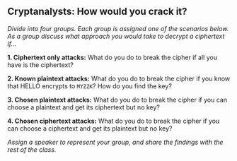 ## Cryptanalysts: How would you crack it?

*Divide into four groups. Each group is assigned one of the scenarios below. As a group discuss what approach you would take to decrypt a ciphertext if...*


**1. Ciphertext only attacks:** What do you do to break the cipher if all you have is the ciphertext?

**2. Known plaintext attacks:** What do you do to break the cipher if you know that HELLO encrypts to `MYZZK`? How do you find the key?

**3. Chosen plaintext attacks:** What do you do to break the cipher if you can choose a plaintext and get its ciphertext but no key? 

**4. Chosen ciphertext attacks:** What do you do to break the cipher if you can choose a ciphertext and get its plaintext but no key? 

*Assign a speaker to represent your group, and share the findings with the rest of the class.*
